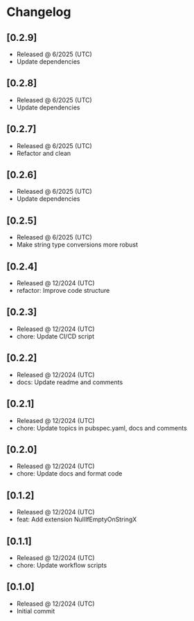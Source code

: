 # Changelog

## [0.2.9]

- Released @ 6/2025 (UTC)
- Update dependencies

## [0.2.8]

- Released @ 6/2025 (UTC)
- Update dependencies

## [0.2.7]

- Released @ 6/2025 (UTC)
- Refactor and clean

## [0.2.6]

- Released @ 6/2025 (UTC)
- Update dependencies

## [0.2.5]

- Released @ 6/2025 (UTC)
- Make string type conversions more robust

## [0.2.4]

- Released @ 12/2024 (UTC)
- refactor: Improve code structure

## [0.2.3]

- Released @ 12/2024 (UTC)
- chore: Update CI/CD script

## [0.2.2]

- Released @ 12/2024 (UTC)
- docs: Update readme and comments

## [0.2.1]

- Released @ 12/2024 (UTC)
- chore: Update topics in pubspec.yaml, docs and comments

## [0.2.0]

- Released @ 12/2024 (UTC)
- chore: Update docs and format code

## [0.1.2]

- Released @ 12/2024 (UTC)
- feat: Add extension NullIfEmptyOnStringX

## [0.1.1]

- Released @ 12/2024 (UTC)
- chore: Update workflow scripts

## [0.1.0]

- Released @ 12/2024 (UTC)
- Initial commit
